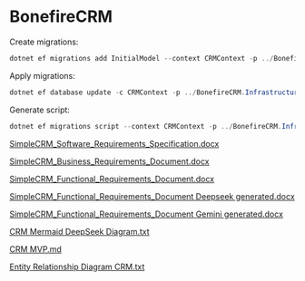 # BonefireCRM

Create migrations:
```powershell
dotnet ef migrations add InitialModel --context CRMContext -p ../BonefireCRM.Infrastructure/BonefireCRM.Infrastructure.csproj -s BonefireCRM.API.csproj -o Migrations
```

Apply migrations:

```powershell
dotnet ef database update -c CRMContext -p ../BonefireCRM.Infrastructure/BonefireCRM.Infrastructure.csproj -s BonefireCRM.API.csproj
```

Generate script:

```powershell
dotnet ef migrations script --context CRMContext -p ../BonefireCRM.Infrastructure/BonefireCRM.Infrastructure.csproj -s BonefireCRM.API.csproj | out-file ./script.sql
```



[SimpleCRM_Software_Requirements_Specification.docx](https://github.com/user-attachments/files/22031148/SimpleCRM_Software_Requirements_Specification.docx)

[SimpleCRM_Business_Requirements_Document.docx](https://github.com/user-attachments/files/22031150/SimpleCRM_Business_Requirements_Document.docx)

[SimpleCRM_Functional_Requirements_Document.docx](https://github.com/user-attachments/files/22031151/SimpleCRM_Functional_Requirements_Document.docx)

[SimpleCRM_Functional_Requirements_Document Deepseek generated.docx](https://github.com/user-attachments/files/22031157/SimpleCRM_Functional_Requirements_Document.Deepseek.generated.docx)

[SimpleCRM_Functional_Requirements_Document Gemini generated.docx](https://github.com/user-attachments/files/22031160/SimpleCRM_Functional_Requirements_Document.Gemini.generated.docx)

[CRM Mermaid DeepSeek Diagram.txt](https://github.com/user-attachments/files/22031165/CRM.Mermaid.DeepSeek.Diagram.txt)

[CRM MVP.md](https://github.com/user-attachments/files/22031295/CRM.MVP.md)

[Entity Relationship Diagram CRM.txt](https://github.com/user-attachments/files/22307332/Entity.Relationship.Diagram.CRM.txt)

